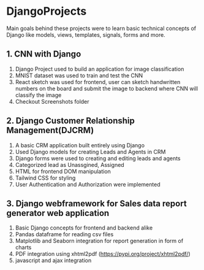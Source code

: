 # DjangoProjects
Main goals behind these projects were to learn basic technical concepts of Django like models, views, templates, signals, forms and more.


## 1. CNN with Django
1. Django Project used to build an application for image classification
2. MNIST dataset was used to train and test the CNN
3. React sketch was used for frontend, user can sketch handwritten numbers on the board and submit the image to backend where CNN will classify the image
4. Checkout Screenshots folder


## 2. Django Customer Relationship Management(DJCRM)
1. A basic CRM application built entirely using Django
2. Used Django models for creating Leads and Agents in CRM
3. Django forms were used to creating and editing leads and agents
4. Categorized lead as Unassgined, Assigned 
5. HTML for frontend DOM manipulation
6. Tailwind CSS for styling
7. User Authentication and Authorization were implemented

## 3. Django webframework for Sales data report generator web application
1. Basic Django concepts for frontend and backend alike
2. Pandas dataframe for reading csv files
3. Matplotlib and Seaborn integration for report generation in form of charts
4. PDF integration using xhtml2pdf (https://pypi.org/project/xhtml2pdf/)
5. javascript and ajax integration 

